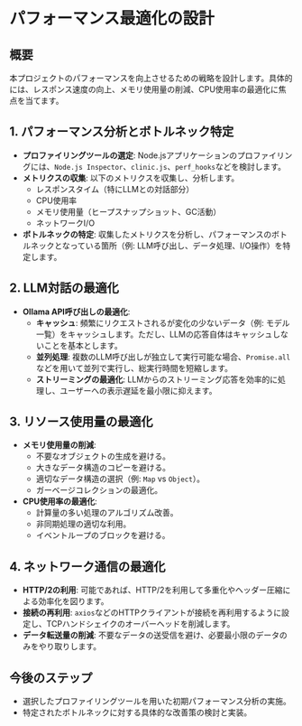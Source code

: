 # パフォーマンス最適化の設計

## 概要
本プロジェクトのパフォーマンスを向上させるための戦略を設計します。具体的には、レスポンス速度の向上、メモリ使用量の削減、CPU使用率の最適化に焦点を当てます。

## 1. パフォーマンス分析とボトルネック特定
- **プロファイリングツールの選定**: Node.jsアプリケーションのプロファイリングには、`Node.js Inspector`、`clinic.js`、`perf_hooks`などを検討します。
- **メトリクスの収集**: 以下のメトリクスを収集し、分析します。
    - レスポンスタイム（特にLLMとの対話部分）
    - CPU使用率
    - メモリ使用量（ヒープスナップショット、GC活動）
    - ネットワークI/O
- **ボトルネックの特定**: 収集したメトリクスを分析し、パフォーマンスのボトルネックとなっている箇所（例: LLM呼び出し、データ処理、I/O操作）を特定します。

## 2. LLM対話の最適化
- **Ollama API呼び出しの最適化**: 
    - **キャッシュ**: 頻繁にリクエストされるが変化の少ないデータ（例: モデル一覧）をキャッシュします。ただし、LLMの応答自体はキャッシュしないことを基本とします。
    - **並列処理**: 複数のLLM呼び出しが独立して実行可能な場合、`Promise.all`などを用いて並列で実行し、総実行時間を短縮します。
    - **ストリーミングの最適化**: LLMからのストリーミング応答を効率的に処理し、ユーザーへの表示遅延を最小限に抑えます。

## 3. リソース使用量の最適化
- **メモリ使用量の削減**: 
    - 不要なオブジェクトの生成を避ける。
    - 大きなデータ構造のコピーを避ける。
    - 適切なデータ構造の選択（例: `Map` vs `Object`）。
    - ガーベージコレクションの最適化。
- **CPU使用率の最適化**: 
    - 計算量の多い処理のアルゴリズム改善。
    - 非同期処理の適切な利用。
    - イベントループのブロックを避ける。

## 4. ネットワーク通信の最適化
- **HTTP/2の利用**: 可能であれば、HTTP/2を利用して多重化やヘッダー圧縮による効率化を図ります。
- **接続の再利用**: `axios`などのHTTPクライアントが接続を再利用するように設定し、TCPハンドシェイクのオーバーヘッドを削減します。
- **データ転送量の削減**: 不要なデータの送受信を避け、必要最小限のデータのみをやり取りします。

## 今後のステップ
- 選択したプロファイリングツールを用いた初期パフォーマンス分析の実施。
- 特定されたボトルネックに対する具体的な改善策の検討と実装。
